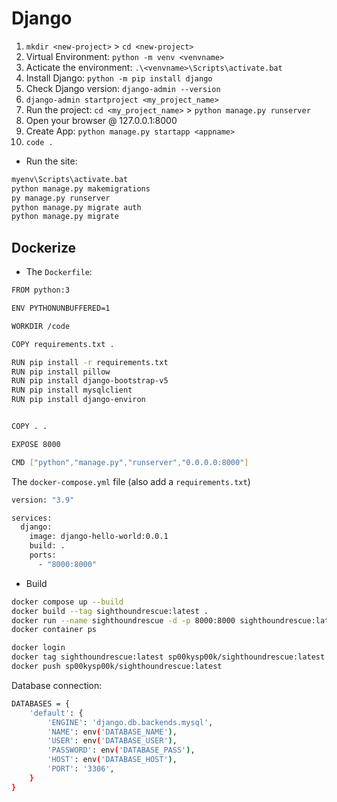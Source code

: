 # Django

1. `mkdir <new-project>` > `cd <new-project>`
2. Virtual Environment: `python -m venv <venvname>`
3. Acticate the environment: `.\<venvname>\Scripts\activate.bat`
4. Install Django: `python -m pip install django`
5. Check Django version: `django-admin --version`
6. `django-admin startproject <my_project_name>`
7. Run the project: `cd <my_project_name>` > `python manage.py runserver`
8. Open your browser @ 127.0.0.1:8000
9. Create App: `python manage.py startapp <appname>`
10. `code .`


+ Run the site:
```sh
myenv\Scripts\activate.bat
python manage.py makemigrations
py manage.py runserver
python manage.py migrate auth
python manage.py migrate
```

## Dockerize

+ The `Dockerfile`:
```sh
FROM python:3

ENV PYTHONUNBUFFERED=1

WORKDIR /code

COPY requirements.txt .

RUN pip install -r requirements.txt
RUN pip install pillow
RUN pip install django-bootstrap-v5
RUN pip install mysqlclient
RUN pip install django-environ


COPY . .

EXPOSE 8000

CMD ["python","manage.py","runserver","0.0.0.0:8000"]
```

The `docker-compose.yml` file (also add a `requirements.txt`)

```sh
version: "3.9"

services:
  django:
    image: django-hello-world:0.0.1
    build: .
    ports:
      - "8000:8000"
```

+ Build
```sh
docker compose up --build
docker build --tag sighthoundrescue:latest .
docker run --name sighthoundrescue -d -p 8000:8000 sighthoundrescue:latest
docker container ps

docker login
docker tag sighthoundrescue:latest sp00kysp00k/sighthoundrescue:latest
docker push sp00kysp00k/sighthoundrescue:latest
```

Database connection:

```sh
DATABASES = {
    'default': {
        'ENGINE': 'django.db.backends.mysql',
        'NAME': env('DATABASE_NAME'),
        'USER': env('DATABASE_USER'),
        'PASSWORD': env('DATABASE_PASS'),
        'HOST': env('DATABASE_HOST'),
        'PORT': '3306',
    }
}
```
